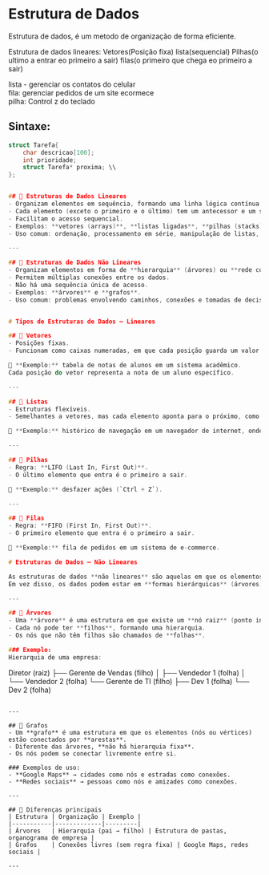 # Estrutura de Dados

Estrutura de dados, é um metodo de organização de forma eficiente. 

Estrutura de dados lineares: Vetores(Posição fixa) lista(sequencial) Pilhas(o ultimo a entrar eo primeiro a sair) filas(o primeiro que chega eo primeiro a sair) 

lista - gerenciar os contatos do celular  
fila: gerenciar pedidos de um site ecormece  
pilha: Control z do teclado  

## Sintaxe:
```c
struct Tarefa{
	char descricao[100];
	int prioridade;
	struct Tarefa* proxima; \\
};


## 🔹 Estruturas de Dados Lineares
- Organizam elementos em sequência, formando uma linha lógica contínua.  
- Cada elemento (exceto o primeiro e o último) tem um antecessor e um sucessor.  
- Facilitam o acesso sequencial.  
- Exemplos: **vetores (arrays)**, **listas ligadas**, **pilhas (stacks)** e **filas (queues)**.  
- Uso comum: ordenação, processamento em série, manipulação de listas, execução cronológica de tarefas e controle de operações empilhadas.

---

## 🔹 Estruturas de Dados Não Lineares
- Organizam elementos em forma de **hierarquia** (árvores) ou **rede complexa** (grafos).  
- Permitem múltiplas conexões entre os dados.  
- Não há uma sequência única de acesso.  
- Exemplos: **árvores** e **grafos**.  
- Uso comum: problemas envolvendo caminhos, conexões e tomadas de decisão, como sistemas de arquivos, mapas, redes sociais ou transporte.


# Tipos de Estruturas de Dados – Lineares

## 🔹 Vetores
- Posições fixas.  
- Funcionam como caixas numeradas, em que cada posição guarda um valor.  

📌 **Exemplo:** tabela de notas de alunos em um sistema acadêmico.  
Cada posição do vetor representa a nota de um aluno específico.

---

## 🔹 Listas
- Estruturas flexíveis.  
- Semelhantes a vetores, mas cada elemento aponta para o próximo, como um colar de contas.  

📌 **Exemplo:** histórico de navegação em um navegador de internet, onde cada página visitada é ligada à próxima.

---

## 🔹 Pilhas
- Regra: **LIFO (Last In, First Out)**.  
- O último elemento que entra é o primeiro a sair.  

📌 **Exemplo:** desfazer ações (`Ctrl + Z`).

---

## 🔹 Filas
- Regra: **FIFO (First In, First Out)**.  
- O primeiro elemento que entra é o primeiro a sair.  

📌 **Exemplo:** fila de pedidos em um sistema de e-commerce.

# Estruturas de Dados – Não Lineares

As estruturas de dados **não lineares** são aquelas em que os elementos **não estão organizados de forma sequencial**, como acontece em vetores ou listas.  
Em vez disso, os dados podem estar em **formas hierárquicas** (árvores) ou em **conexões livres** (grafos).

---

## 🌳 Árvores
- Uma **árvore** é uma estrutura em que existe um **nó raiz** (ponto inicial).  
- Cada nó pode ter **filhos**, formando uma hierarquia.  
- Os nós que não têm filhos são chamados de **folhas**.

### Exemplo:
Hierarquia de uma empresa:
```
Diretor (raiz)
├── Gerente de Vendas (filho)
│   ├── Vendedor 1 (folha)
│   └── Vendedor 2 (folha)
└── Gerente de TI (filho)
    ├── Dev 1 (folha)
    └── Dev 2 (folha)
```

---

## 🔗 Grafos
- Um **grafo** é uma estrutura em que os elementos (nós ou vértices) estão conectados por **arestas**.  
- Diferente das árvores, **não há hierarquia fixa**.  
- Os nós podem se conectar livremente entre si.

### Exemplos de uso:
- **Google Maps** → cidades como nós e estradas como conexões.  
- **Redes sociais** → pessoas como nós e amizades como conexões.

---

## 📌 Diferenças principais
| Estrutura | Organização | Exemplo |
|-----------|-------------|---------|
| Árvores   | Hierarquia (pai → filho) | Estrutura de pastas, organograma de empresa |
| Grafos    | Conexões livres (sem regra fixa) | Google Maps, redes sociais |

---


